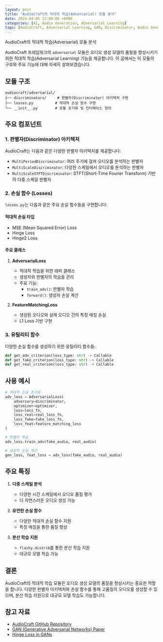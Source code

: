 ```yaml
---
layout: post
title: "AudioCraft의 적대적 학습(Adversarial) 모듈 분석"
date: 2024-04-05 12:00:00 +0900
categories: [AI, Audio Generation, Adversarial Learning]
tags: [AudioCraft, Adversarial Learning, GAN, Discriminator, Audio Generation]
---
```


AudioCraft의 적대적 학습(Adversarial) 모듈 분석

AudioCraft 프레임워크의 `adversarial` 모듈은 오디오 생성 모델의 품질을 향상시키기 위한 적대적 학습(Adversarial Learning) 기능을 제공합니다. 이 글에서는 이 모듈의 구조와 주요 기능에 대해 자세히 살펴보겠습니다.

## 모듈 구조

```
audiocraft/adversarial/
├── discriminators/     # 판별자(Discriminator) 아키텍처 구현
├── losses.py          # 적대적 손실 함수 구현
└── __init__.py        # 모듈 초기화 및 인터페이스 정의
```

## 주요 컴포넌트

### 1. 판별자(Discriminator) 아키텍처

AudioCraft는 다음과 같은 다양한 판별자 아키텍처를 제공합니다:

- `MultiPeriodDiscriminator`: 여러 주기에 걸쳐 오디오를 분석하는 판별자
- `MultiScaleDiscriminator`: 다양한 스케일에서 오디오를 분석하는 판별자
- `MultiScaleSTFTDiscriminator`: STFT(Short-Time Fourier Transform) 기반의 다중 스케일 판별자

### 2. 손실 함수 (Losses)

`losses.py`는 다음과 같은 주요 손실 함수들을 구현합니다:

#### 적대적 손실 타입
- MSE (Mean Squared Error) Loss
- Hinge Loss
- Hinge2 Loss

#### 주요 클래스

1. **AdversarialLoss**
   - 적대적 학습을 위한 래퍼 클래스
   - 생성자와 판별자의 학습을 관리
   - 주요 기능:
     - `train_adv()`: 판별자 학습
     - `forward()`: 생성자 손실 계산

2. **FeatureMatchingLoss**
   - 생성된 오디오와 실제 오디오 간의 특징 매칭 손실
   - L1 Loss 기반 구현

### 3. 유틸리티 함수

다양한 손실 함수를 생성하기 위한 유틸리티 함수들:

```python
def get_adv_criterion(loss_type: str) -> Callable
def get_fake_criterion(loss_type: str) -> Callable
def get_real_criterion(loss_type: str) -> Callable
```

## 사용 예시

```python
# 적대적 손실 초기화
adv_loss = AdversarialLoss(
    adversary=discriminator,
    optimizer=optimizer,
    loss=loss_fn,
    loss_real=real_loss_fn,
    loss_fake=fake_loss_fn,
    loss_feat=feature_matching_loss
)

# 판별자 학습
adv_loss.train_adv(fake_audio, real_audio)

# 생성자 손실 계산
gen_loss, feat_loss = adv_loss(fake_audio, real_audio)
```

## 주요 특징

1. **다중 스케일 분석**
   - 다양한 시간 스케일에서 오디오 품질 평가
   - 더 자연스러운 오디오 생성 가능

2. **유연한 손실 함수**
   - 다양한 적대적 손실 함수 지원
   - 특징 매칭을 통한 품질 향상

3. **분산 학습 지원**
   - `flashy.distrib`를 통한 분산 학습 지원
   - 대규모 모델 학습 가능

## 결론

AudioCraft의 적대적 학습 모듈은 오디오 생성 모델의 품질을 향상시키는 중요한 역할을 합니다. 다양한 판별자 아키텍처와 손실 함수를 통해 고품질의 오디오를 생성할 수 있으며, 분산 학습 지원으로 대규모 모델 학습도 가능합니다.

## 참고 자료

- [AudioCraft GitHub Repository](https://github.com/facebookresearch/audiocraft)
- [GAN (Generative Adversarial Networks) Paper](https://arxiv.org/abs/1406.2661)
- [Hinge Loss in GANs](https://arxiv.org/abs/1705.08584) 